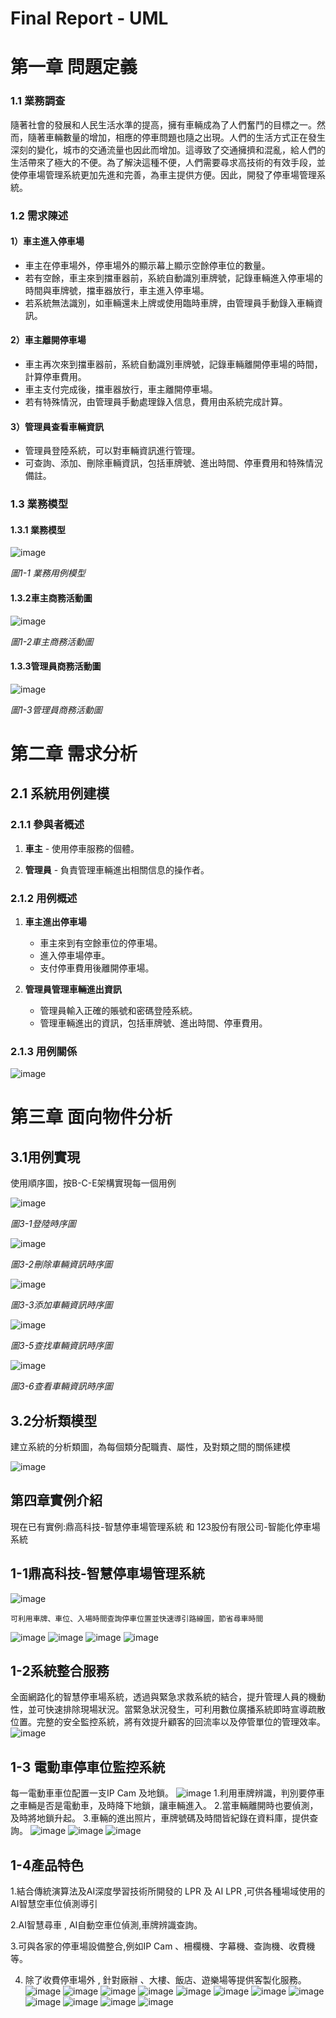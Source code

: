 # Final Report - UML

# 第一章 問題定義

### 1.1 業務調查

隨著社會的發展和人民生活水準的提高，擁有車輛成為了人們奮鬥的目標之一。然而，隨著車輛數量的增加，相應的停車問題也隨之出現。人們的生活方式正在發生深刻的變化，城市的交通流量也因此而增加。這導致了交通擁擠和混亂，給人們的生活帶來了極大的不便。為了解決這種不便，人們需要尋求高技術的有效手段，並使停車場管理系統更加先進和完善，為車主提供方便。因此，開發了停車場管理系統。

### 1.2 需求陳述

#### 1）車主進入停車場

- 車主在停車場外，停車場外的顯示幕上顯示空餘停車位的數量。
- 若有空餘，車主來到擋車器前，系統自動識別車牌號，記錄車輛進入停車場的時間與車牌號，擋車器放行，車主進入停車場。
- 若系統無法識別，如車輛還未上牌或使用臨時車牌，由管理員手動錄入車輛資訊。

#### 2）車主離開停車場

- 車主再次來到擋車器前，系統自動識別車牌號，記錄車輛離開停車場的時間，計算停車費用。
- 車主支付完成後，擋車器放行，車主離開停車場。
- 若有特殊情況，由管理員手動處理錄入信息，費用由系統完成計算。

#### 3）管理員查看車輛資訊

- 管理員登陸系統，可以對車輛資訊進行管理。
- 可查詢、添加、刪除車輛資訊，包括車牌號、進出時間、停車費用和特殊情況備註。

 ### 1.3 業務模型

#### 1.3.1 業務模型
![image](https://github.com/BAGLE102/final-report-UML/assets/146699756/6eeef1f7-beb9-4908-877f-d801e6e39814)

*圖1-1 業務用例模型*

#### 1.3.2車主商務活動圖
![image](https://github.com/BAGLE102/final-report-UML/assets/146699756/fe5e90af-c6b8-49d2-a707-723a744ee6a6)

*圖1-2車主商務活動圖*

#### 1.3.3管理員商務活動圖
![image](https://github.com/BAGLE102/final-report-UML/assets/146699756/e65d2c73-c082-4098-9794-18692151779b)

*圖1-3管理員商務活動圖*

# 第二章 需求分析

## 2.1 系統用例建模

### 2.1.1 參與者概述

1. **車主** - 使用停車服務的個體。

2. **管理員** - 負責管理車輛進出相關信息的操作者。

### 2.1.2 用例概述

1. **車主進出停車場**
   - 車主來到有空餘車位的停車場。
   - 進入停車場停車。
   - 支付停車費用後離開停車場。

2. **管理員管理車輛進出資訊**
   - 管理員輸入正確的賬號和密碼登陸系統。
   - 管理車輛進出的資訊，包括車牌號、進出時間、停車費用。

### 2.1.3 用例關係

![image](https://github.com/BAGLE102/final-report-UML/assets/146699756/14699c03-5bd2-4ba9-809b-94997d26ecd2)


# 第三章 面向物件分析

## 3.1用例實現
  使用順序圖，按B-C-E架構實現每一個用例

![image](https://github.com/BAGLE102/final-report-UML/assets/146699756/698e4c33-8806-48b3-a4bf-3bbe96d9fb34)

*圖3-1登陸時序圖*

![image](https://github.com/BAGLE102/final-report-UML/assets/146699756/828ec306-236b-4113-a7a8-3b9af0babce0)


*圖3-2刪除車輛資訊時序圖*

![image](https://github.com/BAGLE102/final-report-UML/assets/146699756/30f38b42-b27c-4a6b-a42b-d7be0c3f7032)


*圖3-3添加車輛資訊時序圖*

![image](https://github.com/BAGLE102/final-report-UML/assets/146699756/93c7ada6-c9dc-4b9f-8de7-92981c91e53e)


*圖3-5查找車輛資訊時序圖*

![image](https://github.com/BAGLE102/final-report-UML/assets/146699756/37620657-c666-406a-b4e0-2a28d7a264f0)

*圖3-6查看車輛資訊時序圖*

## 3.2分析類模型
  建立系統的分析類圖，為每個類分配職責、屬性，及對類之間的關係建模

![image](https://github.com/BAGLE102/final-report-UML/assets/146699756/3f713d31-8a5b-4a70-a00c-2cb9ec249045)

## 第四章實例介紹
現在已有實例:鼎高科技-智慧停車場管理系統 和 123股份有限公司-智能化停車場系統

## 1-1鼎高科技-智慧停車場管理系統

![image](https://github.com/BAGLE102/final-report-UML/assets/149245212/8c3d577c-1420-414f-983e-35dd2a91f0ba)


    可利用車牌、車位、入場時間查詢停車位置並快速導引路線圖，節省尋車時間
![image](https://github.com/BAGLE102/final-report-UML/assets/149245212/0df82c33-85c7-47f7-838e-8ea54f803fcc)
![image](https://github.com/BAGLE102/final-report-UML/assets/149245212/0edb7247-7c6d-4879-b54b-f313925f3884)
![image](https://github.com/BAGLE102/final-report-UML/assets/149245212/6f6aed88-6e9e-4321-a05a-7dbf30a055f8)
![image](https://github.com/BAGLE102/final-report-UML/assets/149245212/b4bfd21d-45a1-4b11-840b-a08da522075c)

## 1-2系統整合服務

全面網路化的智慧停車場系統，透過與緊急求救系統的結合，提升管理人員的機動性，並可快速排除現場狀況。當緊急狀況發生，可利用數位廣播系統即時宣導疏散位置。完整的安全監控系統，將有效提升顧客的回流率以及停管單位的管理效率。
![image](https://github.com/BAGLE102/final-report-UML/assets/149245212/b1bf6618-ca09-44fa-824a-0356a60867ba)
## 1-3 電動車停車位監控系統
每一電動車車位配置一支IP Cam 及地鎖。
![image](https://github.com/BAGLE102/final-report-UML/assets/149245212/31ab1fda-0d47-4d93-802b-652930cf779f)
1.利用車牌辨識，判別要停車之車輛是否是電動車，及時降下地鎖，讓車輛進入。
2.當車輛離開時也要偵測，及時將地鎖升起。 
3.車輛的進出照片，車牌號碼及時間皆紀錄在資料庫，提供查詢。
![image](https://github.com/BAGLE102/final-report-UML/assets/149245212/cb11ba68-374d-4765-bc67-183591cf1741)
![image](https://github.com/BAGLE102/final-report-UML/assets/149245212/b486fc72-a216-4027-bfe6-a359ba1dd09c)
![image](https://github.com/BAGLE102/final-report-UML/assets/149245212/344b8675-d0d8-40fe-9a6d-3a2826e8b26c)

## 1-4產品特色

1.結合傳統演算法及AI深度學習技術所開發的 LPR 及 AI LPR ‚可供各種場域使用的 AI智慧空車位偵測導引

2.AI智慧尋車 , AI自動空車位偵測,車牌辨識查詢。 

3.可與各家的停車場設備整合,例如IP Cam 、柵欄機、字幕機、查詢機、收費機等。

4. 除了收費停車場外 , 針對廠辦 、大樓、飯店、遊樂場等提供客製化服務。
![image](https://github.com/BAGLE102/final-report-UML/assets/149245212/5789dcf6-493a-4e1c-a3af-f14f87014733)
![image](https://github.com/BAGLE102/final-report-UML/assets/149245212/4220dab8-8177-4a9b-ba85-200fd0ba0514)
![image](https://github.com/BAGLE102/final-report-UML/assets/149245212/14edbd70-4d81-4970-bfad-0c1af69baa34)
![image](https://github.com/BAGLE102/final-report-UML/assets/149245212/2bc866cc-f5ad-424e-a4a8-3a84c2b73a9d)
![image](https://github.com/BAGLE102/final-report-UML/assets/149245212/6f9edeab-ce79-460c-b4ee-e3952c9e5c69)
![image](https://github.com/BAGLE102/final-report-UML/assets/149245212/8a792490-4784-4e33-8924-adc889c55e7b)
![image](https://github.com/BAGLE102/final-report-UML/assets/149245212/5df868d3-1554-4ee7-b738-721b3bf30c95)
![image](https://github.com/BAGLE102/final-report-UML/assets/149245212/e79b425e-60ed-437d-92bb-e7424ede6a89)
![image](https://github.com/BAGLE102/final-report-UML/assets/149245212/dcb12b0e-c7f5-4b61-a18d-f03fb9b1bfa1)
![image](https://github.com/BAGLE102/final-report-UML/assets/149245212/556f6be4-10d3-4a39-ac9d-0608e4ce9a22)
![image](https://github.com/BAGLE102/final-report-UML/assets/149245212/6a5ae7f4-a19b-484f-99d4-8bb9ae70ab85)
![image](https://github.com/BAGLE102/final-report-UML/assets/149245212/73a14b5a-f186-4fb0-8c4b-1b196f832ecd)




